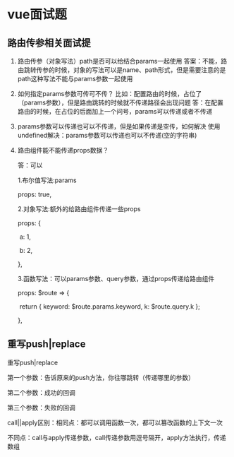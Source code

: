 # vue面试题

## 路由传参相关面试提

1. 路由传参（对象写法）path是否可以给结合params一起使用
   答案：不能，路由跳转传参的时候，对象的写法可以是name、path形式，但是需要注意的是path这种写法不能与params参数一起使用

2. 如何指定params参数可传可不传？
   比如：配置路由的时候，占位了（params参数），但是路由跳转的时候就不传递路径会出现问题
   答：在配置路由的时候，在占位的后面加上一个问号，params可以传递或者不传递

3. params参数可以传递也可以不传递，但是如果传递是空传，如何解决
   使用undefined解决：params参数可以传递也可以不传递(空的字符串)

4. 路由组件能不能传递props数据？

   答：可以

   1.布尔值写法:params

      props: true,

      2.对象写法:额外的给路由组件传递一些props

      props: {

   ​    a: 1,

   ​    b: 2,

      },

      3.函数写法：可以params参数、query参数，通过props传递给路由组件

      props: $route => {

   ​    return { keyword: $route.params.keyword, k: $route.query.k };

      },
   
   

##  重写push|replace

重写push|replace

第一个参数：告诉原来的push方法，你往哪跳转（传递哪里的参数）

第二个参数：成功的回调

第三个参数：失败的回调

call||apply区别：相同点：都可以调用函数一次，都可以篡改函数的上下文一次

不同点：call与apply传递参数，call传递参数用逗号隔开，apply方法执行，传递数组